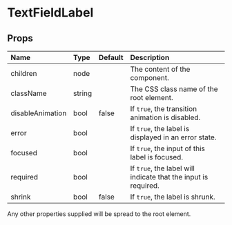 TextFieldLabel
==============



Props
-----

| Name | Type | Default | Description |
|:-----|:-----|:--------|:------------|
| children | node |  | The content of the component. |
| className | string |  | The CSS class name of the root element. |
| disableAnimation | bool | false | If `true`, the transition animation is disabled. |
| error | bool |  | If `true`, the label is displayed in an error state. |
| focused | bool |  | If `true`, the input of this label is focused. |
| required | bool |  | If `true`, the label will indicate that the input is required. |
| shrink | bool | false | If `true`, the label is shrunk. |

Any other properties supplied will be spread to the root element.
